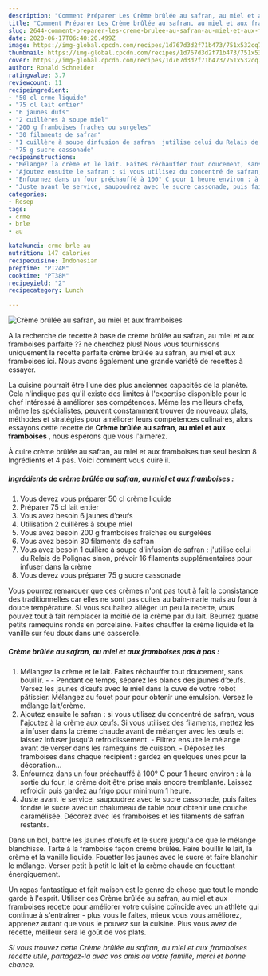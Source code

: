 ```yaml
---
description: "Comment Préparer Les Crème brûlée au safran, au miel et aux framboises"
title: "Comment Préparer Les Crème brûlée au safran, au miel et aux framboises"
slug: 2644-comment-preparer-les-creme-brulee-au-safran-au-miel-et-aux-framboises
date: 2020-06-17T06:40:20.499Z
image: https://img-global.cpcdn.com/recipes/1d767d3d2f71b473/751x532cq70/creme-brulee-au-safran-au-miel-et-aux-framboises-photo-principale-de-la-recette.jpg
thumbnail: https://img-global.cpcdn.com/recipes/1d767d3d2f71b473/751x532cq70/creme-brulee-au-safran-au-miel-et-aux-framboises-photo-principale-de-la-recette.jpg
cover: https://img-global.cpcdn.com/recipes/1d767d3d2f71b473/751x532cq70/creme-brulee-au-safran-au-miel-et-aux-framboises-photo-principale-de-la-recette.jpg
author: Ronald Schneider
ratingvalue: 3.7
reviewcount: 11
recipeingredient:
- "50 cl crme liquide"
- "75 cl lait entier"
- "6 jaunes dufs"
- "2 cuillères à soupe miel"
- "200 g framboises fraches ou surgeles"
- "30 filaments de safran"
- "1 cuillère à soupe dinfusion de safran  jutilise celui du Relais de Polignac sinon prvoir 16 filaments supplmentaires pour infuser dans la crme"
- "75 g sucre cassonade"
recipeinstructions:
- "Mélangez la crème et le lait. Faites réchauffer tout doucement, sans bouillir.  Pendant ce temps, séparez les blancs des jaunes d’œufs. Versez les jaunes d’œufs avec le miel dans la cuve de votre robot pâtissier. Mélangez au fouet pour pour obtenir une émulsion. Versez le mélange lait/crème."
- "Ajoutez ensuite le safran : si vous utilisez du concentré de safran, vous l&#39;ajoutez à la crème aux œufs. Si vous utilisez des filaments, mettez les à infuser dans la crème chaude avant de mélanger avec les œufs et laissez infuser jusqu&#39;à refroidissement. Filtrez ensuite le mélange avant de verser dans les ramequins de cuisson. Déposez les framboises dans chaque récipient : gardez en quelques unes pour la décoration..."
- "Enfournez dans un four préchauffé à 100° C pour 1 heure environ : à la sortie du four, la crème doit être prise mais encore tremblante. Laissez refroidir puis gardez au frigo pour minimum 1 heure."
- "Juste avant le service, saupoudrez avec le sucre cassonade, puis faites fondre le sucre avec un chalumeau de table pour obtenir une couche caramélisée. Décorez avec les framboises et les filaments de safran restants."
categories:
- Resep
tags:
- crme
- brle
- au

katakunci: crme brle au 
nutrition: 147 calories
recipecuisine: Indonesian
preptime: "PT24M"
cooktime: "PT38M"
recipeyield: "2"
recipecategory: Lunch

---
```



![Crème brûlée au safran, au miel et aux framboises](https://img-global.cpcdn.com/recipes/1d767d3d2f71b473/751x532cq70/creme-brulee-au-safran-au-miel-et-aux-framboises-photo-principale-de-la-recette.jpg)

A la recherche de recette à base de crème brûlée au safran, au miel et aux framboises parfaite ?? ne cherchez plus! Nous vous fournissons uniquement la recette parfaite crème brûlée au safran, au miel et aux framboises ici. Nous avons également une grande variété de recettes à essayer.

La cuisine pourrait être l'une des plus anciennes capacités de la planète. Cela n'indique pas qu'il existe des limites à l'expertise disponible pour le chef intéressé à améliorer ses compétences. Même les meilleurs chefs, même les spécialistes, peuvent constamment trouver de nouveaux plats, méthodes et stratégies pour améliorer leurs compétences culinaires, alors essayons cette recette de <strong> Crème brûlée au safran, au miel et aux framboises </strong>, nous espérons que vous l'aimerez.

<!--inarticleads1-->

À cuire crème brûlée au safran, au miel et aux framboises tue seul besion 8 Ingrédients et 4 pas. Voici comment vous cuire il.

##### Ingrédients de crème brûlée au safran, au miel et aux framboises :

1. Vous devez vous préparer 50 cl crème liquide
1. Préparer 75 cl lait entier
1. Vous avez besoin 6 jaunes d’œufs
1. Utilisation 2 cuillères à soupe miel
1. Vous avez besoin 200 g framboises fraîches ou surgelées
1. Vous avez besoin 30 filaments de safran
1. Vous avez besoin 1 cuillère à soupe d&#39;infusion de safran : j&#39;utilise celui du Relais de Polignac sinon, prévoir 16 filaments supplémentaires pour infuser dans la crème
1. Vous devez vous préparer 75 g sucre cassonade


Vous pourrez remarquer que ces crèmes n&#39;ont pas tout à fait la consistance des traditionnelles car elles ne sont pas cuites au bain-marie mais au four à douce température. Si vous souhaitez alléger un peu la recette, vous pouvez tout à fait remplacer la moitié de la crème par du lait. Beurrez quatre petits ramequins ronds en porcelaine. Faites chauffer la crème liquide et la vanille sur feu doux dans une casserole. 

<!--inarticleads2-->

##### Crème brûlée au safran, au miel et aux framboises pas à pas :

1. Mélangez la crème et le lait. Faites réchauffer tout doucement, sans bouillir. -  - Pendant ce temps, séparez les blancs des jaunes d’œufs. Versez les jaunes d’œufs avec le miel dans la cuve de votre robot pâtissier. Mélangez au fouet pour pour obtenir une émulsion. Versez le mélange lait/crème.
1. Ajoutez ensuite le safran : si vous utilisez du concentré de safran, vous l&#39;ajoutez à la crème aux œufs. Si vous utilisez des filaments, mettez les à infuser dans la crème chaude avant de mélanger avec les œufs et laissez infuser jusqu&#39;à refroidissement. - Filtrez ensuite le mélange avant de verser dans les ramequins de cuisson. - Déposez les framboises dans chaque récipient : gardez en quelques unes pour la décoration...
1. Enfournez dans un four préchauffé à 100° C pour 1 heure environ : à la sortie du four, la crème doit être prise mais encore tremblante. Laissez refroidir puis gardez au frigo pour minimum 1 heure.
1. Juste avant le service, saupoudrez avec le sucre cassonade, puis faites fondre le sucre avec un chalumeau de table pour obtenir une couche caramélisée. Décorez avec les framboises et les filaments de safran restants.


Dans un bol, battre les jaunes d&#39;œufs et le sucre jusqu&#39;à ce que le mélange blanchisse. Tarte à la framboise façon crème brûlée. Faire bouillir le lait, la crème et la vanille liquide. Fouetter les jaunes avec le sucre et faire blanchir le mélange. Verser petit à petit le lait et la crème chaude en fouettant énergiquement. 

<!--inarticleads1-->

<p>
Un repas fantastique et fait maison est le genre de chose que tout le monde garde à l'esprit. Utiliser ces Crème brûlée au safran, au miel et aux framboises recette pour améliorer votre cuisine coïncide avec un athlète qui continue à s'entraîner - plus vous le faites, mieux vous vous améliorez, apprenez autant que vous le pouvez sur la cuisine. Plus vous avez de recette, meilleur sera le goût de vos plats.
</p>

<p>
<i>Si vous trouvez cette Crème brûlée au safran, au miel et aux framboises recette utile, partagez-la avec vos amis ou votre famille, merci et bonne chance.</i>
</p>
